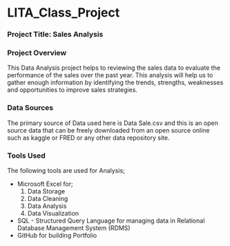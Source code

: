 # LITA_Class_Project

### Project Title: Sales Analysis

### Project Overview
This Data Analysis project helps to reviewing the sales data to evaluate the performance of the sales over the past year. This analysis will help us to gather enough information by identifying the trends, strengths, weaknesses and opportunities to improve sales strategies.

### Data Sources
The primary source of Data used here is Data Sale.csv and this is an open source data that can be freely downloaded from an open source online such as kaggle or FRED or any other data repository site.

### Tools Used
The following tools are used for Analysis;
- Microsoft Excel for;
   1. Data Storage
   2. Data Cleaning
   3. Data Analysis
   4. Data Visualization
- SQL - Structured Query Language for managing data in Relational Database Management System (RDMS)
- GitHub for building Portfolio
